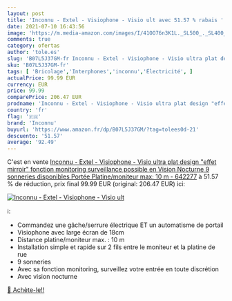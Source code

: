```yaml
---
layout: post
title: 'Inconnu - Extel - Visiophone - Visio ult avec 51.57 % rabais '
date: 2021-07-10 16:43:56
image: 'https://m.media-amazon.com/images/I/41OO76n3K1L._SL500_._SL400_.jpg'
comments: true
category: ofertas
author: 'tole.es'
slug: 'B07L5J37GM-fr Inconnu - Extel - Visiophone - Visio ultra plat design...'
sku: 'B07L5J37GM-fr'
tags: [ 'Bricolage','Interphones','inconnu','Électricité', ]
actualPrice: 99.99 EUR
currency: EUR
price: 99.99
comparePrice: 206.47 EUR
prodname: 'Inconnu - Extel - Visiophone - Visio ultra plat design "effet mirroir"  fonction monitoring  surveillance possible en Vision Nocturne  9 sonneries disponibles  Portée Platine/moniteur max: 10 m - 642277'
country: 'fr'
flag: '🇫🇷'
brand: 'Inconnu'
buyurl: 'https://www.amazon.fr/dp/B07L5J37GM/?tag=tolees0d-21'
descuento: '51.57'
average: '92.49'
---
```


C'est en vente [Inconnu - Extel - Visiophone - Visio ultra plat design "effet mirroir"  fonction monitoring  surveillance possible en Vision Nocturne  9 sonneries disponibles  Portée Platine/moniteur max: 10 m - 642277](https://www.amazon.fr/dp/B07L5J37GM/?tag=tolees0d-21)  à  51.57 % de réduction, prix final  99.99 EUR (original: 206.47 EUR) ici:

[![Inconnu - Extel - Visiophone - Visio ult](https://m.media-amazon.com/images/I/41OO76n3K1L._SL500_._SL400_.jpg)](https://www.amazon.fr/dp/B07L5J37GM/?tag=tolees0d-21)

ℹ️:

- Commandez une gâche/serrure électrique ET un automatisme de portail
- Visiophone avec large écran de 18cm
- Distance platine/moniteur max. : 10 m
- Installation simple et rapide sur 2 fils entre le moniteur et la platine de rue
- 9 sonneries
- Avec sa fonction monitoring, surveillez votre entrée en toute discrétion
- Avec vision nocturne

[🛒 Achète-le!!](https://www.amazon.fr/dp/B07L5J37GM/?tag=tolees0d-21)
